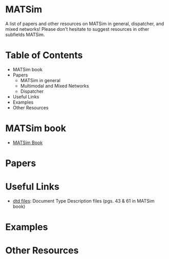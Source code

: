 # MATSim 

A list of papers and other resources on MATSim in general, dispatcher, and mixed networks! Please don't hesitate to suggest resources in other subfields MATSim.

# Table of Contents
- MATSim book
- Papers
  - MATSim in general
  - Multimodal and Mixed Networks
  - Dispatcher
- Useful Links
- Examples
- Other Resources

# MATSim book
  - [MATSim Book](https://www.matsim.org/the-book)
  
# Papers

# Useful Links
  - [dtd files](http://www.matsim.org/files/dtd/): Document Type Description files (pgs. 43 & 61 in MATSim book)
# Examples

# Other Resources

